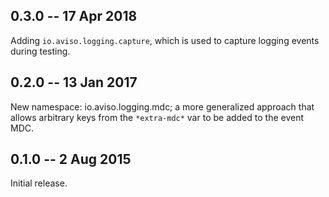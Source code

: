 ## 0.3.0 -- 17 Apr 2018

Adding `io.aviso.logging.capture`, which is used to capture logging events during
testing.

## 0.2.0 -- 13 Jan 2017

New namespace: io.aviso.logging.mdc; a more generalized approach that allows
arbitrary keys from the `*extra-mdc*` var to be added to the event MDC.

## 0.1.0 -- 2 Aug 2015

Initial release.
